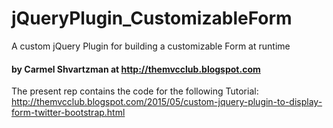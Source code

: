 # jQueryPlugin_CustomizableForm
A custom jQuery Plugin for building a customizable Form at runtime 
#### by Carmel Shvartzman at http://themvcclub.blogspot.com
The present rep contains the code for the following Tutorial:
http://themvcclub.blogspot.com/2015/05/custom-jquery-plugin-to-display-form-twitter-bootstrap.html



